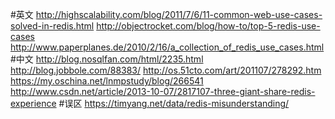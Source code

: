 #英文
http://highscalability.com/blog/2011/7/6/11-common-web-use-cases-solved-in-redis.html
http://objectrocket.com/blog/how-to/top-5-redis-use-cases
http://www.paperplanes.de/2010/2/16/a_collection_of_redis_use_cases.html
#中文
http://blog.nosqlfan.com/html/2235.html
http://blog.jobbole.com/88383/
http://os.51cto.com/art/201107/278292.htm
https://my.oschina.net/lnmpstudy/blog/266541
http://www.csdn.net/article/2013-10-07/2817107-three-giant-share-redis-experience
#误区
https://timyang.net/data/redis-misunderstanding/
